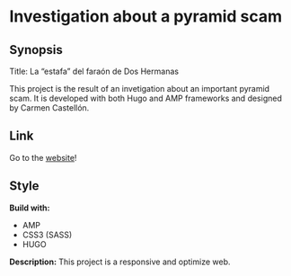 # Investigation about a pyramid scam

## Synopsis

Title: La “estafa” del faraón de Dos Hermanas

This project is the result of an invetigation about an important pyramid scam. It is developed with both Hugo and AMP frameworks and designed by Carmen Castellón.

## Link

Go to the [website](https://www.elconfidencial.com/espana/2020-03-07/clubcard10-estafa-piramidal-sergio-jesus_2484348/)!

## Style

**Build with:**
- AMP
- CSS3 (SASS)
- HUGO

**Description:**
This project is a responsive and optimize web. 
